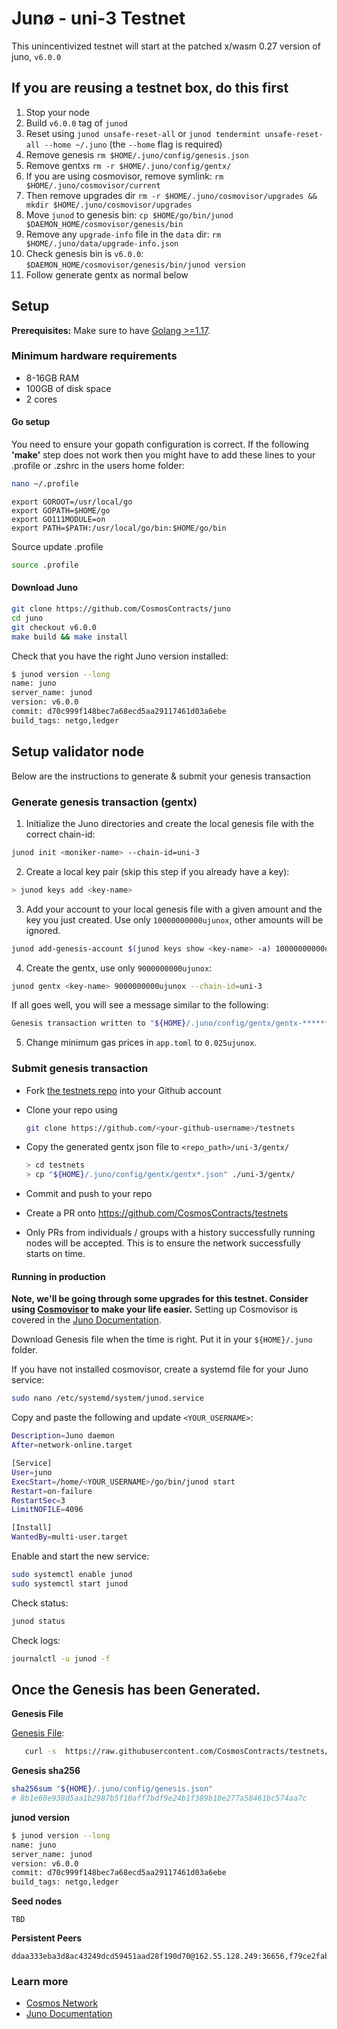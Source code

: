 # Junø - uni-3 Testnet

This unincentivized testnet will start at the patched x/wasm 0.27 version of juno, `v6.0.0`

## If you are reusing a testnet box, do this first

1. Stop your node
2. Build `v6.0.0` tag of `junod`
3. Reset using `junod unsafe-reset-all` or `junod tendermint unsafe-reset-all --home ~/.juno` (the `--home` flag is required)
4. Remove genesis `rm $HOME/.juno/config/genesis.json`
5. Remove gentxs `rm -r $HOME/.juno/config/gentx/`
6. If you are using cosmovisor, remove symlink: `rm $HOME/.juno/cosmovisor/current`
7. Then remove upgrades dir `rm -r $HOME/.juno/cosmovisor/upgrades && mkdir $HOME/.juno/cosmovisor/upgrades`
8. Move `junod` to genesis bin: `cp $HOME/go/bin/junod $DAEMON_HOME/cosmovisor/genesis/bin`
9. Remove any `upgrade-info` file in the `data` dir: `rm $HOME/.juno/data/upgrade-info.json`
10. Check genesis bin is `v6.0.0`: `$DAEMON_HOME/cosmovisor/genesis/bin/junod version`
11. Follow generate gentx as normal below

## Setup

**Prerequisites:** Make sure to have [Golang >=1.17](https://golang.org/).

### Minimum hardware requirements

- 8-16GB RAM
- 100GB of disk space
- 2 cores

#### Go setup

You need to ensure your gopath configuration is correct. If the following **'make'** step does not work then you might have to add these lines to your .profile or .zshrc in the users home folder:

```sh
nano ~/.profile
```

```
export GOROOT=/usr/local/go
export GOPATH=$HOME/go
export GO111MODULE=on
export PATH=$PATH:/usr/local/go/bin:$HOME/go/bin
```

Source update .profile

```sh
source .profile
```

#### Download Juno

```sh
git clone https://github.com/CosmosContracts/juno
cd juno
git checkout v6.0.0
make build && make install
```

Check that you have the right Juno version installed:

```sh
$ junod version --long
name: juno
server_name: junod
version: v6.0.0
commit: d70c999f148bec7a68ecd5aa29117461d03a6ebe
build_tags: netgo,ledger
```

## Setup validator node

Below are the instructions to generate & submit your genesis transaction

### Generate genesis transaction (gentx)

1. Initialize the Juno directories and create the local genesis file with the correct chain-id:

```bash
junod init <moniker-name> --chain-id=uni-3
```

2. Create a local key pair (skip this step if you already have a key):

```sh
> junod keys add <key-name>
```

3. Add your account to your local genesis file with a given amount and the key you just created. Use only `10000000000ujunox`, other amounts will be ignored.

```bash
junod add-genesis-account $(junod keys show <key-name> -a) 10000000000ujunox
```

4. Create the gentx, use only `9000000000ujunox`:

```bash
junod gentx <key-name> 9000000000ujunox --chain-id=uni-3
```

If all goes well, you will see a message similar to the following:

```bash
Genesis transaction written to "${HOME}/.juno/config/gentx/gentx-******.json"
```

5. Change minimum gas prices in `app.toml` to `0.025ujunox`.

### Submit genesis transaction

- Fork [the testnets repo](https://github.com/CosmosContracts/testnets) into your Github account

- Clone your repo using

  ```bash
  git clone https://github.com/<your-github-username>/testnets
  ```

- Copy the generated gentx json file to `<repo_path>/uni-3/gentx/`

  ```sh
  > cd testnets
  > cp "${HOME}/.juno/config/gentx/gentx*.json" ./uni-3/gentx/
  ```

- Commit and push to your repo
- Create a PR onto https://github.com/CosmosContracts/testnets
- Only PRs from individuals / groups with a history successfully running nodes will be accepted. This is to ensure the network successfully starts on time.

#### Running in production

**Note, we'll be going through some upgrades for this testnet. Consider using [Cosmovisor](https://github.com/cosmos/cosmos-sdk/tree/master/cosmovisor) to make your life easier.** Setting up Cosmovisor is covered in the [Juno Documentation](https://docs.junochain.com/validators/setting-up-cosmovisor).

Download Genesis file when the time is right. Put it in your `${HOME}/.juno` folder.

If you have not installed cosmovisor, create a systemd file for your Juno service:

```sh
sudo nano /etc/systemd/system/junod.service
```

Copy and paste the following and update `<YOUR_USERNAME>`:

```sh
Description=Juno daemon
After=network-online.target

[Service]
User=juno
ExecStart=/home/<YOUR_USERNAME>/go/bin/junod start
Restart=on-failure
RestartSec=3
LimitNOFILE=4096

[Install]
WantedBy=multi-user.target
```

Enable and start the new service:

```sh
sudo systemctl enable junod
sudo systemctl start junod
```

Check status:

```sh
junod status
```

Check logs:

```sh
journalctl -u junod -f
```

## Once the Genesis has been Generated.

**Genesis File**

[Genesis File](/uni-3/genesis.json):

```bash
   curl -s  https://raw.githubusercontent.com/CosmosContracts/testnets/main/uni-3/genesis.json > ~/.juno/config/genesis.json
```

**Genesis sha256**

```bash
sha256sum "${HOME}/.juno/config/genesis.json"
# 8b1e60e938d5aa1b2987b5f10aff7bdf9e24b1f389b10e277a58461bc574aa7c
```

**junod version**

```bash
$ junod version --long
name: juno
server_name: junod
version: v6.0.0
commit: d70c999f148bec7a68ecd5aa29117461d03a6ebe
build_tags: netgo,ledger
```

**Seed nodes**

```
TBD
```

**Persistent Peers**

```
ddaa333eba3d8ac43249dcd59451aad28f190d70@162.55.128.249:36656,f79ce2fab55e56b408d76ddcbc1c82c1a90e315b@172.31.44.248:26656
```

### Learn more

- [Cosmos Network](https://cosmos.network)
- [Juno Documentation](https://docs.junochain.com/)
